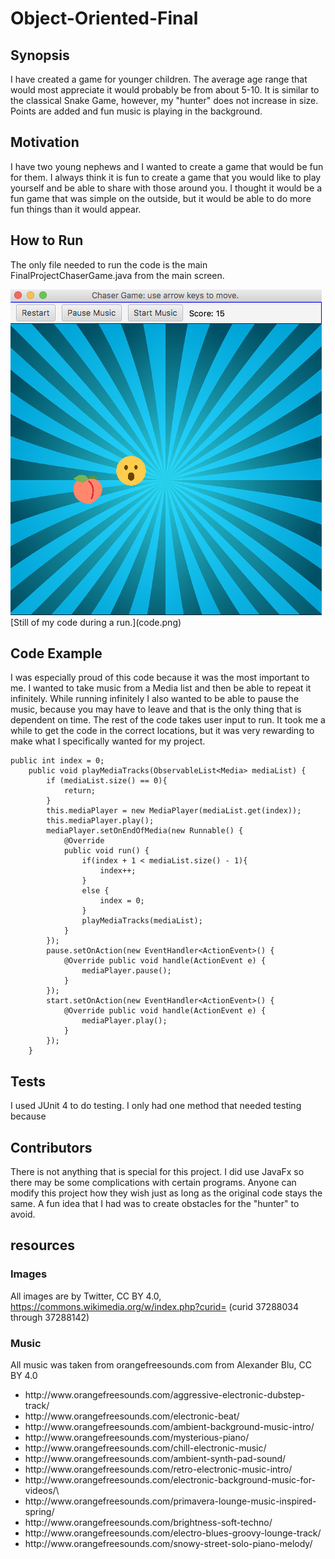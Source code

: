 # Object-Oriented-Final
## Synopsis
I have created a game for younger children. The average age range that would most appreciate it would probably be from about 5-10. It is similar to the classical Snake Game, however, my "hunter" does not increase in size. Points are added and fun music is playing in the background. 

## Motivation
I have two young nephews and I wanted to create a game that would be fun for them. I always think it is fun to create a game that you would like to play yourself and be able to share with those around you. I thought it would be a fun game that was simple on the outside, but it would be able to do more fun things than it would appear. 

## How to Run
The only file needed to run the code is the main FinalProjectChaserGame.java from the main screen. 

<img src="code.png" alt="my code example">
[Still of my code during a run.](code.png)

## Code Example
I was especially proud of this code because it was the most important to me.  I wanted to take music from a Media list and then be able to repeat it infinitely. While running infinitely I also wanted to be able to pause the music, because you may have to leave and that is the only thing that is dependent on time. The rest of the code takes user input to run. It took me a while to get the code in the correct locations, but it was very rewarding to make what I specifically wanted for my project.  
```
public int index = 0; 
	public void playMediaTracks(ObservableList<Media> mediaList) {
		if (mediaList.size() == 0){
			return;
		}
		this.mediaPlayer = new MediaPlayer(mediaList.get(index));
		this.mediaPlayer.play();							
		mediaPlayer.setOnEndOfMedia(new Runnable() {
			@Override
			public void run() {
				if(index + 1 < mediaList.size() - 1){
					index++;
				}
				else {
					index = 0;
				}
				playMediaTracks(mediaList);
			}
		});
		pause.setOnAction(new EventHandler<ActionEvent>() {
			@Override public void handle(ActionEvent e) {
				mediaPlayer.pause();
			}
		});
		start.setOnAction(new EventHandler<ActionEvent>() {
			@Override public void handle(ActionEvent e) {
				mediaPlayer.play();
			}
		});
	}
```

## Tests
I used JUnit 4 to do testing. I only had one method that needed testing because 

## Contributors
There is not anything that is special for this project. I did use JavaFx so there may be some complications with certain programs. Anyone can modify this project how they wish just as long as the original code stays the same.  A fun idea that I had was to create obstacles for the "hunter" to avoid.

## resources
### Images
All images are by Twitter, CC BY 4.0, https://commons.wikimedia.org/w/index.php?curid=  (curid 37288034 through 37288142)

### Music
All music was taken from orangefreesounds.com from Alexander Blu, CC BY 4.0
<ul> 
  <li>http://www.orangefreesounds.com/aggressive-electronic-dubstep-track/
  <li>http://www.orangefreesounds.com/electronic-beat/
  <li>http://www.orangefreesounds.com/ambient-background-music-intro/
  <li>http://www.orangefreesounds.com/mysterious-piano/
  <li>http://www.orangefreesounds.com/chill-electronic-music/
  <li>http://www.orangefreesounds.com/ambient-synth-pad-sound/
  <li>http://www.orangefreesounds.com/retro-electronic-music-intro/
  <li>http://www.orangefreesounds.com/electronic-background-music-for-videos/\    
  <li>http://www.orangefreesounds.com/primavera-lounge-music-inspired-spring/
  <li>http://www.orangefreesounds.com/brightness-soft-techno/
  <li>http://www.orangefreesounds.com/electro-blues-groovy-lounge-track/
  <li>http://www.orangefreesounds.com/snowy-street-solo-piano-melody/   
</ul>
  
  
